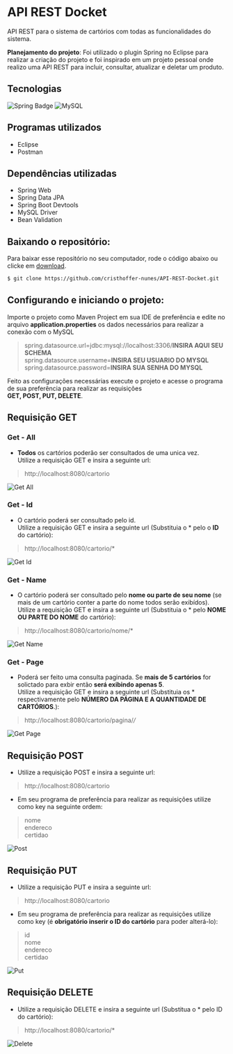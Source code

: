 # API REST Docket

API REST para o sistema de cartórios com todas as funcionalidades do sistema.

**Planejamento do projeto**: Foi utilizado o plugin Spring no Eclipse para realizar a criação do projeto e foi inspirado em um projeto pessoal onde realizo uma API REST para incluir, consultar, atualizar e deletar um produto.

## Tecnologias
![Spring Badge](https://img.shields.io/badge/Spring-6DB33F?style=for-the-badge&logo=spring&logoColor=white)
![MySQL](https://img.shields.io/badge/MySQL-00000F?style=for-the-badge&logo=mysql&logoColor=white)

## Programas utilizados
* Eclipse
* Postman

## Dependências utilizadas

* Spring Web
* Spring Data JPA
* Spring Boot Devtools
* MySQL Driver
* Bean Validation

## Baixando o repositório:

Para baixar esse repositório no seu computador, rode o código abaixo ou clicke em [download](https://github.com/cristhoffer-nunes/API-REST-Docket/archive/main.zip).

```bash
$ git clone https://github.com/cristhoffer-nunes/API-REST-Docket.git
```

## Configurando e iniciando o projeto: 

Importe o projeto como Maven Project em sua IDE de preferência e edite no arquivo **application.properties** os dados necessários para realizar a conexão com o MySQL

> spring.datasource.url=jdbc:mysql://localhost:3306/**INSIRA AQUI SEU SCHEMA** <br>
spring.datasource.username=**INSIRA SEU USUARIO DO MYSQL** <br>
spring.datasource.password=**INSIRA SUA SENHA DO MYSQL** <br>

Feito as configurações necessárias execute o projeto e acesse o programa de sua preferência para realizar as requisições <br> **GET, POST, PUT, DELETE**.
 

## Requisição GET

### Get - All

* **Todos** os cartórios poderão ser consultados de uma unica vez. <br>
Utilize a requisição GET e insira a seguinte url: 
> http://localhost:8080/cartorio

![Get All](https://github.com/cristhoffer-nunes/API-REST-Docket/blob/master/readme_videos/read-all.gif)

### Get - Id

* O cartório poderá ser consultado pelo id. <br>
Utilize a requisição GET e insira a seguinte url (Substituia o  * pelo o **ID** do cartório): 
> http://localhost:8080/cartorio/*

![Get Id](https://github.com/cristhoffer-nunes/API-REST-Docket/blob/master/readme_videos/read-id.gif)

### Get - Name

* O cartório poderá ser consultado pelo **nome ou parte de seu nome** (se mais de um cartório conter a parte do nome todos serão exibídos). <br>
Utilize a requisição GET e insira a seguinte url (Substituia o  * pelo **NOME OU PARTE DO NOME** do cartório): 
> http://localhost:8080/cartorio/nome/*
 
![Get Name](https://github.com/cristhoffer-nunes/API-REST-Docket/blob/master/readme_videos/read-name.gif)


### Get - Page

* Poderá ser feito uma consulta paginada. Se **mais de 5 cartórios** for solictado para exbir então **será exibindo apenas 5**. <br>
Utilize a requisição GET e insira a seguinte url (Substituia os * respectivamente pelo **NÚMERO DA PÁGINA E A QUANTIDADE DE CARTÓRIOS**.): 
> http://localhost:8080/cartorio/pagina/*/*

![Get Page](https://github.com/cristhoffer-nunes/API-REST-Docket/blob/master/readme_videos/read-page.gif)

## Requisição POST

* Utilize a requisição POST e insira a seguinte url: 
> http://localhost:8080/cartorio
* Em seu programa de preferência para realizar as requisições utilize como key na seguinte ordem: <br>
> nome <br>
> endereco <br>
> certidao <br>
 
![Post](https://github.com/cristhoffer-nunes/API-REST-Docket/blob/master/readme_videos/post.gif)

## Requisição PUT

* Utilize a requisição PUT e insira a seguinte url:
> http://localhost:8080/cartorio
* Em seu programa de preferência para realizar as requisições utilize como key (é **obrigatório inserir o ID do cartório** para poder alterá-lo): <br>
> id <br>
> nome <br>
> endereco <br>
> certidao <br>

![Put](https://github.com/cristhoffer-nunes/API-REST-Docket/blob/master/readme_videos/update.gif)

## Requisição DELETE

* Utilize a requisição DELETE e insira a seguinte url (Substitua o * pelo ID do cartório):
> http://localhost:8080/cartorio/*

![Delete](https://github.com/cristhoffer-nunes/API-REST-Docket/blob/master/readme_videos/delete.gif)



